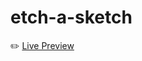 # etch-a-sketch
:pencil2:
[Live Preview](https://htmlpreview.github.io/?https://github.com/dallandunn/etch-a-sketch/blob/main/index.html)